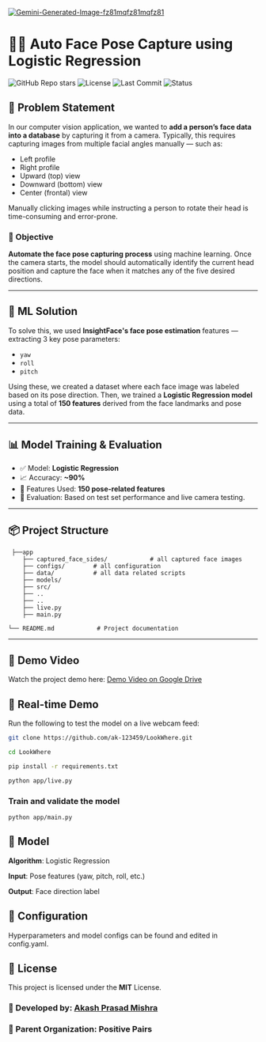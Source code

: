 
<!-- Optional: Center the image using HTML -->
<p align="start">
<a href="https://ibb.co/hxbtSz3s"><img src="https://i.ibb.co/rKY1VrDk/Gemini-Generated-Image-fz81mqfz81mqfz81.png" alt="Gemini-Generated-Image-fz81mqfz81mqfz81" border="0"></a>
</p>


# 👦🏻 Auto Face Pose Capture using Logistic Regression

![GitHub Repo stars](https://img.shields.io/github/stars/username/repo-name?style=social)
![License](https://img.shields.io/github/license/username/repo-name)
![Last Commit](https://img.shields.io/github/last-commit/username/repo-name)
![Status](https://img.shields.io/badge/status-active-brightgreen)



## 🚀 Problem Statement

In our computer vision application, we wanted to **add a person’s face data into a database** by capturing it from a camera. Typically, this requires capturing images from multiple facial angles manually — such as:
- Left profile
- Right profile
- Upward (top) view
- Downward (bottom) view
- Center (frontal) view

Manually clicking images while instructing a person to rotate their head is time-consuming and error-prone.

### 🎯 Objective

**Automate the face pose capturing process** using machine learning. Once the camera starts, the model should automatically identify the current head position and capture the face when it matches any of the five desired directions.

---

## 🧠 ML Solution

To solve this, we used **InsightFace's face pose estimation** features — extracting 3 key pose parameters:
- `yaw`
- `roll`
- `pitch`

Using these, we created a dataset where each face image was labeled based on its pose direction. Then, we trained a **Logistic Regression model** using a total of **150 features** derived from the face landmarks and pose data.

---

## 📊 Model Training & Evaluation

- ✅ Model: **Logistic Regression**
- 📈 Accuracy: **~90%**
- 🔢 Features Used: **150 pose-related features**
- 🧪 Evaluation: Based on test set performance and live camera testing.

---

## 📦 Project Structure
``` 
 ├──app
    ├── captured_face_sides/            # all captured face images
    ├── configs/        # all configuration
    ├── data/           # all data related scripts
    ├── models/      
    ├── src/               
    ├── ..
    ├── .. 
    ├── live.py
    ├── main.py
           
└── README.md            # Project documentation
```


---

## 🎥 Demo Video

Watch the project demo here: [Demo Video on Google Drive](https://drive.google.com/file/d/1Y080ZjU1wUMvVBnU3cnAVLACD6Mqrv5x/view?usp=drive_link)


## 🎥 Real-time Demo

Run the following to test the model on a live webcam feed:

```bash
git clone https://github.com/ak-123459/LookWhere.git
```

```bash
cd LookWhere
```

```bash
pip install -r requirements.txt
````


```bash
python app/live.py
```


### Train and validate the model

````
python app/main.py
````


## 🧠 Model
**Algorithm**: Logistic Regression

**Input**: Pose features (yaw, pitch, roll, etc.)

**Output**: Face direction label

## 📂 Configuration
Hyperparameters and model configs can be found and edited in config.yaml.

## 📃 License
This project is licensed under the **MIT** License.


### 👤 Developed by: [Akash Prasad Mishra](https://www.linkedin.com/in/akash-prasad-mishra-85a4991b1/)

### 🏢 Parent Organization: Positive Pairs

